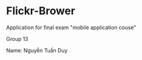 # Flickr-Brower
Application for final exam "mobile application couse"

Group 13

Name:
Nguyễn Tuấn Duy
